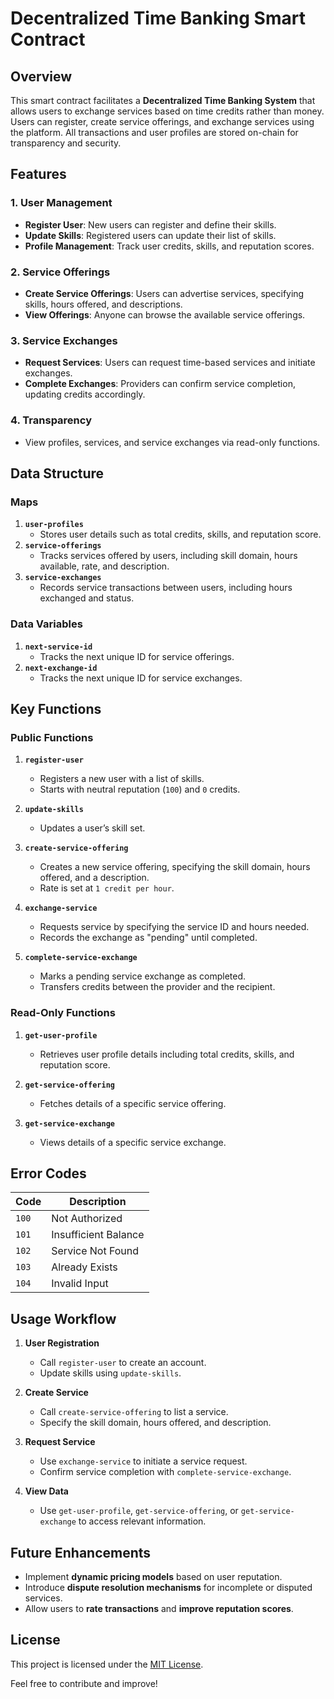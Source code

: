 # Decentralized Time Banking Smart Contract

## Overview

This smart contract facilitates a **Decentralized Time Banking System** that allows users to exchange services based on time credits rather than money. Users can register, create service offerings, and exchange services using the platform. All transactions and user profiles are stored on-chain for transparency and security.


## Features

### 1. **User Management**
   - **Register User**: New users can register and define their skills.
   - **Update Skills**: Registered users can update their list of skills.
   - **Profile Management**: Track user credits, skills, and reputation scores.

### 2. **Service Offerings**
   - **Create Service Offerings**: Users can advertise services, specifying skills, hours offered, and descriptions.
   - **View Offerings**: Anyone can browse the available service offerings.

### 3. **Service Exchanges**
   - **Request Services**: Users can request time-based services and initiate exchanges.
   - **Complete Exchanges**: Providers can confirm service completion, updating credits accordingly.

### 4. **Transparency**
   - View profiles, services, and service exchanges via read-only functions.


## Data Structure

### **Maps**
1. **`user-profiles`**
   - Stores user details such as total credits, skills, and reputation score.
2. **`service-offerings`**
   - Tracks services offered by users, including skill domain, hours available, rate, and description.
3. **`service-exchanges`**
   - Records service transactions between users, including hours exchanged and status.

### **Data Variables**
1. **`next-service-id`**
   - Tracks the next unique ID for service offerings.
2. **`next-exchange-id`**
   - Tracks the next unique ID for service exchanges.



## Key Functions

### **Public Functions**

1. **`register-user`**
   - Registers a new user with a list of skills.
   - Starts with neutral reputation (`100`) and `0` credits.

2. **`update-skills`**
   - Updates a user’s skill set.

3. **`create-service-offering`**
   - Creates a new service offering, specifying the skill domain, hours offered, and a description.
   - Rate is set at `1 credit per hour`.

4. **`exchange-service`**
   - Requests service by specifying the service ID and hours needed.
   - Records the exchange as "pending" until completed.

5. **`complete-service-exchange`**
   - Marks a pending service exchange as completed.
   - Transfers credits between the provider and the recipient.

### **Read-Only Functions**

1. **`get-user-profile`**
   - Retrieves user profile details including total credits, skills, and reputation score.

2. **`get-service-offering`**
   - Fetches details of a specific service offering.

3. **`get-service-exchange`**
   - Views details of a specific service exchange.



## Error Codes

| Code  | Description                  |
|-------|------------------------------|
| `100` | Not Authorized               |
| `101` | Insufficient Balance         |
| `102` | Service Not Found            |
| `103` | Already Exists               |
| `104` | Invalid Input                |



## Usage Workflow

1. **User Registration**
   - Call `register-user` to create an account.
   - Update skills using `update-skills`.

2. **Create Service**
   - Call `create-service-offering` to list a service.
   - Specify the skill domain, hours offered, and description.

3. **Request Service**
   - Use `exchange-service` to initiate a service request.
   - Confirm service completion with `complete-service-exchange`.

4. **View Data**
   - Use `get-user-profile`, `get-service-offering`, or `get-service-exchange` to access relevant information.



## Future Enhancements
- Implement **dynamic pricing models** based on user reputation.
- Introduce **dispute resolution mechanisms** for incomplete or disputed services.
- Allow users to **rate transactions** and **improve reputation scores**.


## License
This project is licensed under the [MIT License](https://opensource.org/licenses/MIT). 

Feel free to contribute and improve!